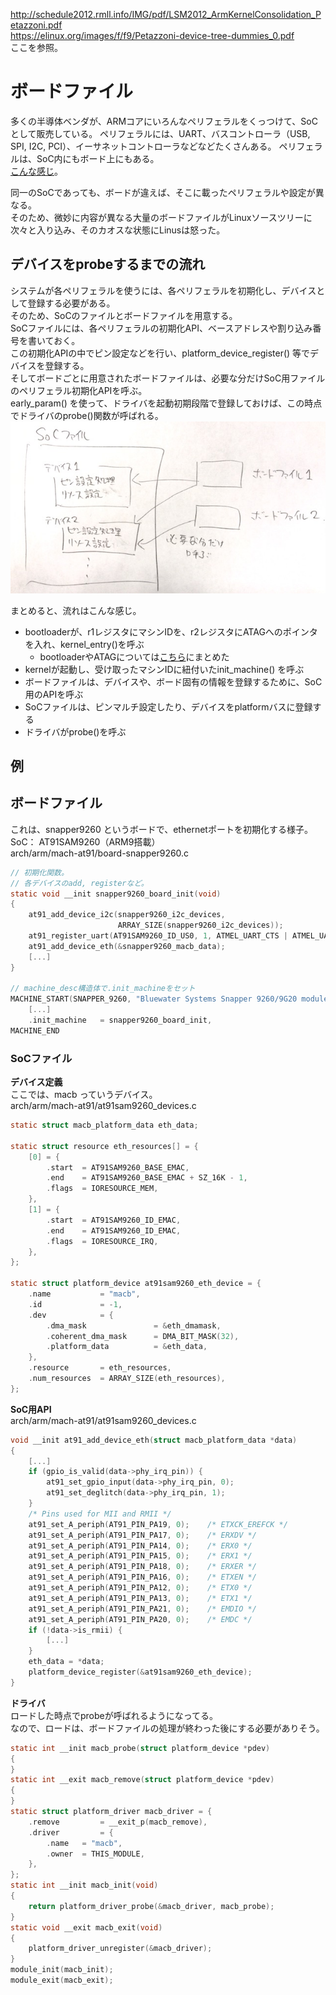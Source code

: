 http://schedule2012.rmll.info/IMG/pdf/LSM2012_ArmKernelConsolidation_Petazzoni.pdf  
https://elinux.org/images/f/f9/Petazzoni-device-tree-dummies_0.pdf  
ここを参照。

# ボードファイル

多くの半導体ベンダが、ARMコアにいろんなペリフェラルをくっつけて、SoCとして販売している。
ペリフェラルには、UART、バスコントローラ（USB, SPI, I2C, PCI）、イーサネットコントローラなどなどたくさんある。
ペリフェラルは、SoC内にもボード上にもある。  
[こんな感じ](https://github.com/mozomozo101/kernel_docs/blob/master/images/soc-board-peripherals.png)。

同一のSoCであっても、ボードが違えば、そこに載ったペリフェラルや設定が異なる。  
そのため、微妙に内容が異なる大量のボードファイルがLinuxソースツリーに次々と入り込み、そのカオスな状態にLinusは怒った。

## デバイスをprobeするまでの流れ

システムが各ペリフェラルを使うには、各ペリフェラルを初期化し、デバイスとして登録する必要がある。  
そのため、SoCのファイルとボードファイルを用意する。  
SoCファイルには、各ペリフェラルの初期化API、ベースアドレスや割り込み番号を書いておく。  
この初期化APIの中でピン設定などを行い、platform_device_register() 等でデバイスを登録する。  
そしてボードごとに用意されたボードファイルは、必要な分だけSoC用ファイルのペリフェラル初期化APIを呼ぶ。  
early_param() を使って、ドライバを起動初期段階で登録しておけば、この時点でドライバのprobe()関数が呼ばれる。  
![socとboard](https://github.com/mozomozo101/kernel_docs/blob/master/images/soc-file_board-file.jpg)

まとめると、流れはこんな感じ。  
* bootloaderが、r1レジスタにマシンIDを、r2レジスタにATAGへのポインタを入れ、kernel_entry()を呼ぶ
    * bootloaderやATAGについては[こちら](https://github.com/mozomozo101/tech_memo/blob/master/ARMLinuxのブート.md)にまとめた
* kernelが起動し、受け取ったマシンIDに紐付いたinit_machine() を呼ぶ
* ボードファイルは、デバイスや、ボード固有の情報を登録するために、SoC用のAPIを呼ぶ
* SoCファイルは、ピンマルチ設定したり、デバイスをplatformバスに登録する
* ドライバがprobe()を呼ぶ


## 例

## ボードファイル
これは、snapper9260 というボードで、ethernetポートを初期化する様子。  
SoC： AT91SAM9260（ARM9搭載）  
arch/arm/mach-at91/board-snapper9260.c  
```c
// 初期化関数。
// 各デバイスのadd, registerなど。
static void __init snapper9260_board_init(void)
{
    at91_add_device_i2c(snapper9260_i2c_devices, 
                        ARRAY_SIZE(snapper9260_i2c_devices));
    at91_register_uart(AT91SAM9260_ID_US0, 1, ATMEL_UART_CTS | ATMEL_UART_RTS);
    at91_add_device_eth(&snapper9260_macb_data);
    [...]
}

// machine_desc構造体で.init_machineをセット
MACHINE_START(SNAPPER_9260, "Bluewater Systems Snapper 9260/9G20 module")
    [...]
    .init_machine   = snapper9260_board_init,
MACHINE_END
```

### SoCファイル
**デバイス定義**  
ここでは、macb っていうデバイス。  
arch/arm/mach-at91/at91sam9260_devices.c

```c
static struct macb_platform_data eth_data;

static struct resource eth_resources[] = {
    [0] = {
        .start  = AT91SAM9260_BASE_EMAC,
        .end    = AT91SAM9260_BASE_EMAC + SZ_16K - 1,
        .flags  = IORESOURCE_MEM,
    },
    [1] = {
        .start  = AT91SAM9260_ID_EMAC,
        .end    = AT91SAM9260_ID_EMAC,
        .flags  = IORESOURCE_IRQ,
    },
};

static struct platform_device at91sam9260_eth_device = {
    .name           = "macb",
    .id             = -1,
    .dev            = {
        .dma_mask               = &eth_dmamask,
        .coherent_dma_mask      = DMA_BIT_MASK(32),
        .platform_data          = &eth_data,
    },
    .resource       = eth_resources,
    .num_resources  = ARRAY_SIZE(eth_resources),
};
```

**SoC用API**  
arch/arm/mach-at91/at91sam9260_devices.c
```c
void __init at91_add_device_eth(struct macb_platform_data *data)
{
    [...]
    if (gpio_is_valid(data->phy_irq_pin)) {
        at91_set_gpio_input(data->phy_irq_pin, 0);
        at91_set_deglitch(data->phy_irq_pin, 1);
    }
    /* Pins used for MII and RMII */
    at91_set_A_periph(AT91_PIN_PA19, 0);    /* ETXCK_EREFCK */
    at91_set_A_periph(AT91_PIN_PA17, 0);    /* ERXDV */
    at91_set_A_periph(AT91_PIN_PA14, 0);    /* ERX0 */
    at91_set_A_periph(AT91_PIN_PA15, 0);    /* ERX1 */
    at91_set_A_periph(AT91_PIN_PA18, 0);    /* ERXER */
    at91_set_A_periph(AT91_PIN_PA16, 0);    /* ETXEN */
    at91_set_A_periph(AT91_PIN_PA12, 0);    /* ETX0 */
    at91_set_A_periph(AT91_PIN_PA13, 0);    /* ETX1 */
    at91_set_A_periph(AT91_PIN_PA21, 0);    /* EMDIO */
    at91_set_A_periph(AT91_PIN_PA20, 0);    /* EMDC */
    if (!data->is_rmii) {
        [...]
    }
    eth_data = *data;
    platform_device_register(&at91sam9260_eth_device);
}

```

**ドライバ**  
ロードした時点でprobeが呼ばれるようになってる。  
なので、ロードは、ボードファイルの処理が終わった後にする必要がありそう。
```c
static int __init macb_probe(struct platform_device *pdev)
{
}
static int __exit macb_remove(struct platform_device *pdev)
{
}
static struct platform_driver macb_driver = {
    .remove         = __exit_p(macb_remove),
    .driver         = {
        .name   = "macb",
        .owner  = THIS_MODULE,
    },
};
static int __init macb_init(void)
{
    return platform_driver_probe(&macb_driver, macb_probe);
}
static void __exit macb_exit(void)
{
    platform_driver_unregister(&macb_driver);
}
module_init(macb_init);
module_exit(macb_exit);

```
